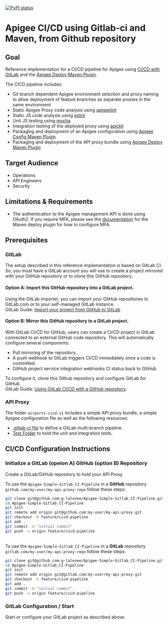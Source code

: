 [![PyPI status](https://img.shields.io/pypi/status/ansicolortags.svg)](https://pypi.python.org/pypi/ansicolortags/) 

# Apigee CI/CD using Gitlab-ci and Maven, from Github repository

## Goal

Reference implementation for a CI/CD pipeline for Apigee using
[CI/CD with GitLab](https://docs.gitlab.com/ee/ci/introduction/) and the [Apigee Deploy Maven Plugin](https://github.com/apigee/apigee-deploy-maven-plugin).

The CICD pipeline includes:

- Git branch dependent Apigee environment selection and proxy naming to allow
  deployment of feature branches as separate proxies in the same environment
- Static Apigee Proxy code analysis using [apigeelint](https://github.com/apigee/apigeelint)
- Static JS code analysis using [eslint](https://eslint.org/)
- Unit JS testing using [mocha](https://mochajs.org/)
- Integration testing of the deployed proxy using
  [apickli](https://github.com/apickli/apickli)
- Packaging and deployment of an Apigee configuration using
  [Apigee Config Maven Plugin](https://github.com/apigee/apigee-config-maven-plugin)
- Packaging and deployment of the API proxy bundle using
  [Apigee Deploy Maven Plugin](https://github.com/apigee/apigee-deploy-maven-plugin)

## Target Audience

- Operations
- API Engineers
- Security

## Limitations & Requirements

- The authentication to the Apigee management API is done using OAuth2. If
  you require MFA, please see the [documentation](https://github.com/apigee/apigee-deploy-maven-plugin#oauth-and-two-factor-authentication)
  for the Maven deploy plugin for how to configure MFA.

## Prerequisites

### GitLab

The setup described in this reference implementation is based on GitLab CI. So, you must have a GitLab account you will use to create a project mirrored with your GitHub repository or to clone this GitHub repository.

#### Option A: **Import** this GitHub repository into a GitLab project.

Using the GitLab importer, you can import your GitHub repositories to GitLab.com or to your self-managed GitLab instance. <BR>GitLab Guide: [Import your project from GitHub to GitLab](https://docs.gitlab.com/ee/user/project/import/github.html#import-your-github-repository-into-gitlab)


#### Option B: **Mirror** this GitHub repository to a GitLab project.

With GitLab CI/CD for GitHub, users can create a CI/CD project in GitLab connected to an external GitHub code repository. This will automatically configure several components:

- Pull mirroring of the repository.
- A push webhook to GitLab triggers CI/CD immediately once a code is committed.
- GitHub project service integration webhooks CI status back to GitHub.

To configure it, clone this Github repository and configure GitLab for GitHub.<BR> GitLab Guide:
[Using GitLab CI/CD with a GitHub repository](https://docs.gitlab.com/ee/ci/ci_cd_for_external_repos/github_integration.html).

### API Proxy

The folder `airports-cicd-v1` includes a simple API proxy bundle, a simple Apigee configuration file as well as the
following resources:

- [.gitlab-ci file](./.gitlab-ci.yml) to define a GitLab
  multi-branch pipeline.
- [Test Folder](./test) to hold the unit and integration
  tests.

## CI/CD Configuration Instructions

### Initialize a GitLab (opeion A) GitHub (option B) Repository

Create a GitLab/GitHub repository to hold your API Proxy. 

To use the `Apigee-Simple-Gitlab_CI-Pipeline`
in a **GitHub** repository `github.com/my-user/my-api-proxy-repo` follow these
steps:

```bash
git clone git@github.com:g-lalevee/Apigee-Simple-Gitlab_CI-Pipeline.git
cd Apigee-Simple-Gitlab_CI-Pipeline
git init
git remote add origin git@github.com:my-user/my-api-proxy.git
git checkout -b feature/cicd-pipeline
git add .
git commit -m "initial commit"
git push -u origin feature/cicd-pipeline
```

<BR>To use the `Apigee-Simple-Gitlab_CI-Pipeline`
in a **GitLab** repository `gitlab.com/my-user/my-api-proxy-repo` follow these
steps:

```bash
git clone git@github.com:g-lalevee/Apigee-Simple-Gitlab_CI-Pipeline.git
cd Apigee-Simple-Gitlab_CI-Pipeline
git init
git remote add origin git@gitlab.com:my-user/my-api-proxy.git
git checkout -b feature/cicd-pipeline
git add .
git commit -m "initial commit"
git push -u origin feature/cicd-pipeline
```

### GitLab Configuration / Start

Start or configure your GitLab project as described above.